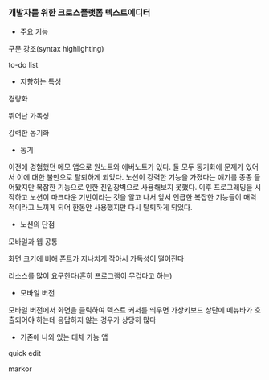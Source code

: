 ﻿### 개발자를 위한 크로스플랫폼 텍스트에디터
- 주요 기능

구문 강조(syntax highlighting)

to-do list

- 지향하는 특성

경량화

뛰어난 가독성

강력한 동기화

- 동기

이전에 경험했던 메모 앱으로 원노트와 에버노트가 있다. 둘 모두 동기화에 문제가 있어서 이에 대한 불만으로 탈퇴하게 되었다. 노션이 강력한 기능을 가졌다는 얘기를 종종 들어봤지만 복잡한 기능으로 인한 진입장벽으로 사용해보지 못했다. 이후 프로그래밍을 시작하고 노션이 마크다운 기반이라는 것을 알고 나서 앞서 언급한 복잡한 기능들이 매력적이라고 느끼게 되어 한동안 사용했지만 다시 탈퇴하게 되었다.


- 노션의 단점

모바일과 웹 공통

화면 크기에 비해 폰트가 지나치게 작아서 가독성이 떨어진다

리소스를 많이 요구한다(흔히 프로그램이 무겁다고 하는)

- 모바일 버전

모바일 버전에서 화면을 클릭하여 텍스트 커서를 띄우면 가상키보드 상단에 메뉴바가 호출되어야 하는데 응답하지 않는 경우가 상당히 많다

- 기존에 나와 있는 대체 가능 앱

quick edit

markor

